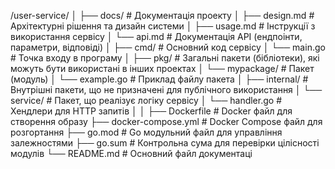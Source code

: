 /user-service/
│
├── docs/                  # Документація проекту
│   ├── design.md          # Архітектурні рішення та дизайн системи
│   ├── usage.md           # Інструкції з використання сервісу
│   └── api.md             # Документація API (ендпоінти, параметри, відповіді)
│
├── cmd/                   # Основний код сервісу
│       └── main.go        # Точка входу в програму
│
├── pkg/                   # Загальні пакети (бібліотеки), які можуть бути використані в інших проектах
│   └── mypackage/         # Пакет (модуль)
│       └── example.go     # Приклад файлу пакета
│
├── internal/              # Внутрішні пакети, що не призначені для публічного використання
│   └── service/           # Пакет, що реалізує логіку сервісу
│       └── handler.go     # Хендлери для HTTP запитів
│
│
├── Dockerfile             # Docker файл для створення образу
├── docker-compose.yml     # Docker Compose файл для розгортання
├── go.mod                 # Go модульний файл для управління залежностями
├── go.sum                 # Контрольна сума для перевірки цілісності модулів
└── README.md              # Основний файл документаці
